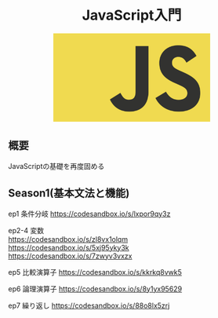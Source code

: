 <h1 align="center">JavaScript入門</h1>
<p align="center">
	<img src="./mappable-arrays-in-js.png" width="320px">
</p>


<h2>概要</h2>
JavaScriptの基礎を再度固める


## Season1(基本文法と機能)

ep1 条件分岐
https://codesandbox.io/s/lxpor9qy3z

ep2-4 変数<br>
https://codesandbox.io/s/zl8vx1olqm<br>
https://codesandbox.io/s/5xj95yky3k<br>
https://codesandbox.io/s/7zwyv3vxzx

ep5 比較演算子
https://codesandbox.io/s/kkrkq8vwk5

ep6 論理演算子
https://codesandbox.io/s/8y1yx95629

ep7 繰り返し
https://codesandbox.io/s/88o8lx5zrj